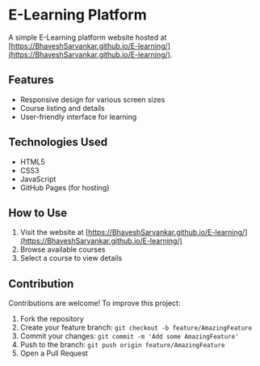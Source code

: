 # E-Learning Platform

A simple E-Learning platform website hosted at [https://BhaveshSarvankar.github.io/E-learning/](https://BhaveshSarvankar.github.io/E-learning/).

## Features
- Responsive design for various screen sizes  
- Course listing and details  
- User-friendly interface for learning  

## Technologies Used
- HTML5  
- CSS3  
- JavaScript  
- GitHub Pages (for hosting)  

## How to Use
1. Visit the website at [https://BhaveshSarvankar.github.io/E-learning/](https://BhaveshSarvankar.github.io/E-learning/)  
2. Browse available courses  
3. Select a course to view details  

## Contribution
Contributions are welcome! To improve this project:  
1. Fork the repository  
2. Create your feature branch: `git checkout -b feature/AmazingFeature`  
3. Commit your changes: `git commit -m 'Add some AmazingFeature'`  
4. Push to the branch: `git push origin feature/AmazingFeature`  
5. Open a Pull Request  
